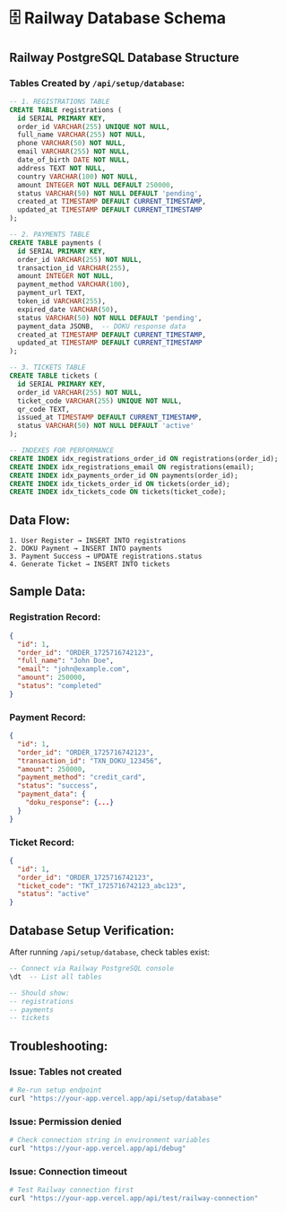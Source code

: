 # 🗄️ Railway Database Schema

## Railway PostgreSQL Database Structure

### Tables Created by `/api/setup/database`:

```sql
-- 1. REGISTRATIONS TABLE
CREATE TABLE registrations (
  id SERIAL PRIMARY KEY,
  order_id VARCHAR(255) UNIQUE NOT NULL,
  full_name VARCHAR(255) NOT NULL,
  phone VARCHAR(50) NOT NULL,
  email VARCHAR(255) NOT NULL,
  date_of_birth DATE NOT NULL,
  address TEXT NOT NULL,
  country VARCHAR(100) NOT NULL,
  amount INTEGER NOT NULL DEFAULT 250000,
  status VARCHAR(50) NOT NULL DEFAULT 'pending',
  created_at TIMESTAMP DEFAULT CURRENT_TIMESTAMP,
  updated_at TIMESTAMP DEFAULT CURRENT_TIMESTAMP
);

-- 2. PAYMENTS TABLE  
CREATE TABLE payments (
  id SERIAL PRIMARY KEY,
  order_id VARCHAR(255) NOT NULL,
  transaction_id VARCHAR(255),
  amount INTEGER NOT NULL,
  payment_method VARCHAR(100),
  payment_url TEXT,
  token_id VARCHAR(255),
  expired_date VARCHAR(50),
  status VARCHAR(50) NOT NULL DEFAULT 'pending',
  payment_data JSONB,  -- DOKU response data
  created_at TIMESTAMP DEFAULT CURRENT_TIMESTAMP,
  updated_at TIMESTAMP DEFAULT CURRENT_TIMESTAMP
);

-- 3. TICKETS TABLE
CREATE TABLE tickets (
  id SERIAL PRIMARY KEY,
  order_id VARCHAR(255) NOT NULL,
  ticket_code VARCHAR(255) UNIQUE NOT NULL,
  qr_code TEXT,
  issued_at TIMESTAMP DEFAULT CURRENT_TIMESTAMP,
  status VARCHAR(50) NOT NULL DEFAULT 'active'
);

-- INDEXES FOR PERFORMANCE
CREATE INDEX idx_registrations_order_id ON registrations(order_id);
CREATE INDEX idx_registrations_email ON registrations(email);
CREATE INDEX idx_payments_order_id ON payments(order_id);
CREATE INDEX idx_tickets_order_id ON tickets(order_id);
CREATE INDEX idx_tickets_code ON tickets(ticket_code);
```

## Data Flow:

```
1. User Register → INSERT INTO registrations
2. DOKU Payment → INSERT INTO payments  
3. Payment Success → UPDATE registrations.status
4. Generate Ticket → INSERT INTO tickets
```

## Sample Data:

### Registration Record:
```json
{
  "id": 1,
  "order_id": "ORDER_1725716742123",
  "full_name": "John Doe", 
  "email": "john@example.com",
  "amount": 250000,
  "status": "completed"
}
```

### Payment Record:
```json
{
  "id": 1,
  "order_id": "ORDER_1725716742123",
  "transaction_id": "TXN_DOKU_123456",
  "amount": 250000,
  "payment_method": "credit_card",
  "status": "success",
  "payment_data": {
    "doku_response": {...}
  }
}
```

### Ticket Record:
```json
{
  "id": 1,
  "order_id": "ORDER_1725716742123", 
  "ticket_code": "TKT_1725716742123_abc123",
  "status": "active"
}
```

## Database Setup Verification:

After running `/api/setup/database`, check tables exist:

```sql
-- Connect via Railway PostgreSQL console
\dt  -- List all tables

-- Should show:
-- registrations
-- payments  
-- tickets
```

## Troubleshooting:

### Issue: Tables not created
```bash
# Re-run setup endpoint
curl "https://your-app.vercel.app/api/setup/database"
```

### Issue: Permission denied
```bash
# Check connection string in environment variables
curl "https://your-app.vercel.app/api/debug"
```

### Issue: Connection timeout
```bash
# Test Railway connection first
curl "https://your-app.vercel.app/api/test/railway-connection"
```
